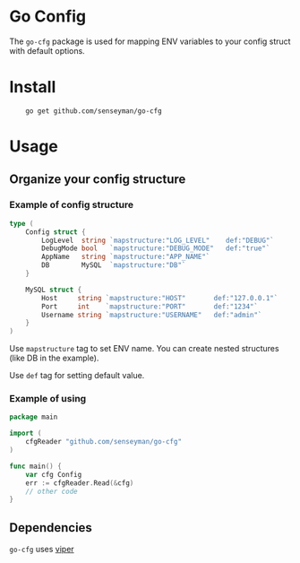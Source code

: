 # Go Config

The `go-cfg` package is used for mapping ENV variables to your config struct with default options.


# Install
```shell
    go get github.com/senseyman/go-cfg
```

# Usage

## Organize your config structure
### Example of config structure
```go
type (
	Config struct {
		LogLevel  string `mapstructure:"LOG_LEVEL"    def:"DEBUG"`
		DebugMode bool   `mapstructure:"DEBUG_MODE"   def:"true"`
		AppName   string `mapstructure:"APP_NAME"`
		DB        MySQL  `mapstructure:"DB"`
	}

	MySQL struct {
		Host     string `mapstructure:"HOST"       def:"127.0.0.1"`
		Port     int    `mapstructure:"PORT"       def:"1234"`
		Username string `mapstructure:"USERNAME"   def:"admin"`
	}
)
```
Use `mapstructure` tag to set ENV name. You can create nested structures (like DB in the example).

Use `def` tag for setting default value.

### Example of using
```go
package main

import (
	cfgReader "github.com/senseyman/go-cfg"
)

func main() {
	var cfg Config
	err := cfgReader.Read(&cfg)
	// other code
}
```

## Dependencies

`go-cfg` uses [viper](https://github.com/spf13/viper)